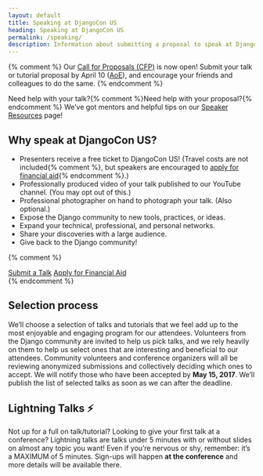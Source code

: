 ```yaml
---
layout: default
title: Speaking at DjangoCon US
heading: Speaking at DjangoCon US
permalink: /speaking/
description: Information about submitting a proposal to speak at DjangoCon US
---
```


{% comment %}
Our [Call for Proposals (CFP)](https://www.papercall.io/djangocon-us-2017) is now open! Submit your talk or tutorial proposal by April 10 ([AoE](https://time.is/compare/0000_11_Apr_2017_in_Anywhere_on_Earth)), and encourage your friends and colleagues to do the same.
{% endcomment %}

Need help with your talk?{% comment %}Need help with your proposal?{% endcomment %} We’ve got mentors and helpful tips on our [Speaker Resources](/speaking/speaker-resources/) page!

## Why speak at DjangoCon US?

- Presenters receive a free ticket to DjangoCon US! (Travel costs are not included{% comment %}, but speakers are encouraged to [apply for financial aid](/financial-aid/){% endcomment %}.)
- Professionally produced video of your talk published to our YouTube channel. (You may opt out of this.)
- Professional photographer on hand to photograph your talk. (Also optional.)
- Expose the Django community to new tools, practices, or ideas.
- Expand your technical, professional, and personal networks.
- Share your discoveries with a large audience.
- Give back to the Django community!

{% comment %}
<div class="row column v-pad-top">
    <div class="medium-5 medium-centered column">
        <div class="button-group expanded">
            <a class="button secondary" href="https://www.papercall.io/djangocon-us-2017">Submit a Talk</a>
            <a class="button secondary" href="/financial-aid/">Apply for Financial Aid</a>
        </div>
    </div>
</div>
{% endcomment %}

## Selection process

We’ll choose a selection of talks and tutorials that we feel add up to the most enjoyable and engaging program for our attendees. Volunteers from the Django community are invited to help us pick talks, and we rely heavily on them to help us select ones that are interesting and beneficial to our attendees. Community volunteers and conference organizers will all be reviewing anonymized submissions and collectively deciding which ones to accept. We will notify those who have been accepted by **May 15, 2017**. We’ll publish the list of selected talks as soon as we can after the deadline.

## Lightning Talks ⚡️

Not up for a full on talk/tutorial? Looking to give your first talk at a conference? Lightning talks are talks under 5 minutes with or without slides on almost any topic you want! Even if you’re nervous or shy, remember: it’s a MAXIMUM of 5 minutes. Sign-ups will happen **at the conference** and more details will be available there.
